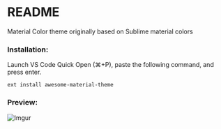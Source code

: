 # README
Material Color theme originally based on Sublime material colors

### Installation:
Launch VS Code Quick Open (⌘+P), paste the following command, and press enter.
```
ext install awesome-material-theme
```

### Preview:
![Imgur](http://i.imgur.com/tYbEuV3.png)
